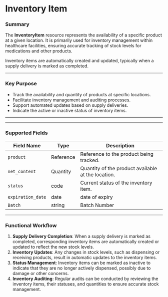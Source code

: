 # Inventory Item

### Summary

The **InventoryItem** resource represents the availability of a specific product at a given location. It is primarily used for inventory management within healthcare facilities, ensuring accurate tracking of stock levels for medications and other products.

Inventory items are automatically created and updated, typically when a supply delivery is marked as completed.

---

### Key Purpose

- Track the availability and quantity of products at specific locations.
- Facilitate inventory management and auditing processes.
- Support automated updates based on supply deliveries.
- Indicate the active or inactive status of inventory items.

---

---

### Supported Fields

| Field Name        | Type      | Description                                        |
| ----------------- | --------- | -------------------------------------------------- |
| `product`         | Reference | Reference to the product being tracked.            |
| `net_content`     | Quantity  | Quantity of the product available at the location. |
| `status`          | code      | Current status of the inventory item.              |
| `expiration_date` | date      | date of expiry                                     |
| `Batch`           | string    | Batch Number                                       |

---

### Functional Workflow

1. **Supply Delivery Completion**: When a supply delivery is marked as completed, corresponding inventory items are automatically created or updated to reflect the new stock levels.
2. **Inventory Updates**: Any changes in stock levels, such as dispensing or receiving products, result in automatic updates to the inventory items.
3. **Status Management**: Inventory items can be marked as inactive to indicate that they are no longer actively dispensed, possibly due to damage or other concerns.
4. **Inventory Auditing**: Regular audits can be conducted by reviewing the inventory items, their statuses, and quantities to ensure accurate stock management.
